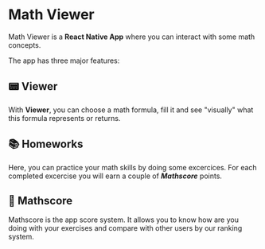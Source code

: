 # Math Viewer

Math Viewer is a **React Native App** where you can interact with some math concepts.

The app has three major features:

## &#128223; Viewer

With **Viewer**, you can choose a math formula, fill it and see "visually" what this formula represents or returns.
## &#128218; Homeworks

Here, you can practice your math skills by doing some excercices. For each completed excercise you will earn a couple of ***Mathscore*** points.
## &#127941; Mathscore

Mathscore is the app score system. It allows you to know how are you doing with your exercises and compare with other users by our ranking system.

